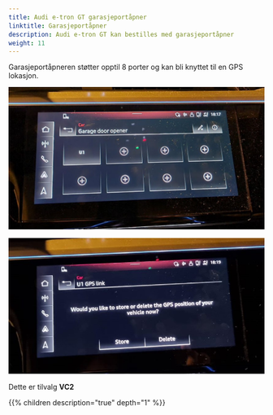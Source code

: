```yaml
---
title: Audi e-tron GT garasjeportåpner
linktitle: Garasjeportåpner
description: Audi e-tron GT kan bestilles med garasjeportåpner
weight: 11
---
```

<!-- markdownlint-disable MD033 -->
Garasjeportåpneren støtter opptil 8  porter og kan bli knyttet til en GPS lokasjon.

![Opener](opener2.jpg "Du kan programmere opptil 8 porter.")

![Opener](opener1.jpg "Du kan lagre GPS lokasjon til portene slik den foreslår riktig basert på posisjon")

Dette er tilvalg **VC2**

{{% children description="true" depth="1" %}}
